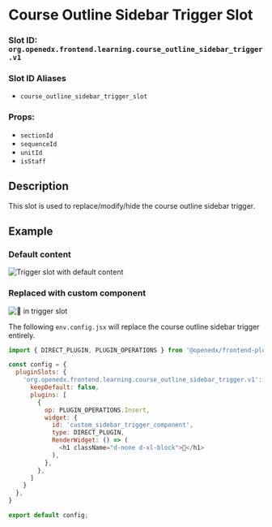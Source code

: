 # Course Outline Sidebar Trigger Slot

### Slot ID: `org.openedx.frontend.learning.course_outline_sidebar_trigger.v1`

### Slot ID Aliases
* `course_outline_sidebar_trigger_slot`

### Props:
* `sectionId`
* `sequenceId`
* `unitId`
* `isStaff`

## Description

This slot is used to replace/modify/hide the course outline sidebar trigger.

## Example

### Default content
![Trigger slot with default content](./screenshot_default.png)

### Replaced with custom component
![📌 in trigger slot](./screenshot_custom.png)

The following `env.config.jsx` will replace the course outline sidebar trigger entirely.

```js
import { DIRECT_PLUGIN, PLUGIN_OPERATIONS } from '@openedx/frontend-plugin-framework';

const config = {
  pluginSlots: {
    'org.openedx.frontend.learning.course_outline_sidebar_trigger.v1': {
      keepDefault: false,
      plugins: [
        {
          op: PLUGIN_OPERATIONS.Insert,
          widget: {
            id: 'custom_sidebar_trigger_component',
            type: DIRECT_PLUGIN,
            RenderWidget: () => (
              <h1 className="d-none d-xl-block">📌</h1>
            ),
          },
        },
      ]
    }
  },
}

export default config;
```
